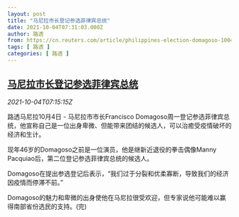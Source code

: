 ```yaml
---
layout: post
title: "马尼拉市长登记参选菲律宾总统"
date: 2021-10-04T07:31:03.000Z
author: 路透
from: https://cn.reuters.com/article/philippines-election-domagoso-1004-idCNKBS2GU0JJ
tags: [ 路透 ]
categories: [ 路透 ]
---
```

<!--1633332663000-->
[马尼拉市长登记参选菲律宾总统](https://cn.reuters.com/article/philippines-election-domagoso-1004-idCNKBS2GU0JJ)
------

<div>
<div><i>2021-10-04T07:15:15Z</i></div><p>路透马尼拉10月4日 - 马尼拉市市长Francisco Domagoso周一登记参选菲律宾总统，他宣称自己是一位出身卑微、但能带来团结的候选人，可以治癒受疫情破坏的经济和生计。</p><p>现年46岁的Domagoso之前是一位演员，他是继新近退役的拳击偶像Manny Pacquiao后，第二位登记参选菲律宾总统的候选人。</p><p>Domagoso在提出参选登记后表示，“我们过于分裂和优柔寡断，导致我们的经济因疫情而停滞不前。”</p><p>Domagoso的魅力和卑微的出身使他在马尼拉很受欢迎，但专家说他可能难以赢得南部省份选民的支持。(完)</p>
</div>
